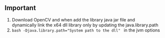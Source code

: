 ## Important
1. Download OpenCV and when add the library java jar file and dynamically link the x64 dll library only by updating the java.library.path 
2. ```bash -Djava.library.path="System path to the dll" ``` in the jvm options
